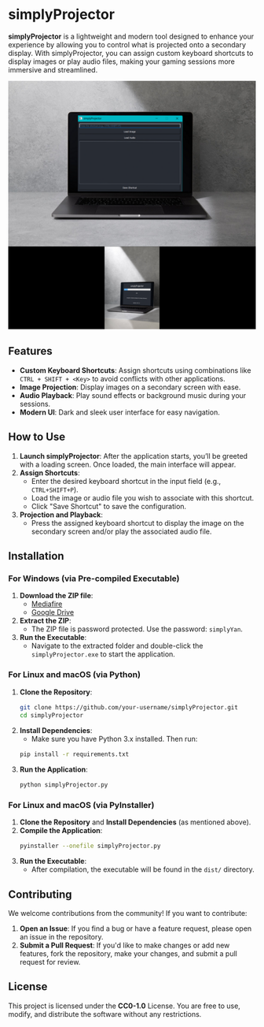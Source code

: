 # simplyProjector

**simplyProjector** is a lightweight and modern tool designed to enhance your experience by allowing you to control what is projected onto a secondary display. With simplyProjector, you can assign custom keyboard shortcuts to display images or play audio files, making your gaming sessions more immersive and streamlined.

<img src='https://raw.githubusercontent.com/simplyYan/simplyProjector/main/simplyProjector.png'></img>

## Features

- **Custom Keyboard Shortcuts**: Assign shortcuts using combinations like `CTRL + SHIFT + <Key>` to avoid conflicts with other applications.
- **Image Projection**: Display images on a secondary screen with ease.
- **Audio Playback**: Play sound effects or background music during your sessions.
- **Modern UI**: Dark and sleek user interface for easy navigation.

## How to Use

1. **Launch simplyProjector**: After the application starts, you’ll be greeted with a loading screen. Once loaded, the main interface will appear.
2. **Assign Shortcuts**:
   - Enter the desired keyboard shortcut in the input field (e.g., `CTRL+SHIFT+P`).
   - Load the image or audio file you wish to associate with this shortcut.
   - Click "Save Shortcut" to save the configuration.
3. **Projection and Playback**:
   - Press the assigned keyboard shortcut to display the image on the secondary screen and/or play the associated audio file.

## Installation

### For Windows (via Pre-compiled Executable)

1. **Download the ZIP file**:
   - [Mediafire](https://www.mediafire.com/file/8ie7016hec76zzd/simplyProjector.zip/file)
   - [Google Drive](https://drive.google.com/file/d/10gpyWSM1i9smW1zm0vjCYdk5cKxybtuz/view?usp=sharing)
2. **Extract the ZIP**:
   - The ZIP file is password protected. Use the password: `simplyYan`.
3. **Run the Executable**:
   - Navigate to the extracted folder and double-click the `simplyProjector.exe` to start the application.

### For Linux and macOS (via Python)

1. **Clone the Repository**:
   ```bash
   git clone https://github.com/your-username/simplyProjector.git
   cd simplyProjector
   ```
2. **Install Dependencies**:
   - Make sure you have Python 3.x installed. Then run:
   ```bash
   pip install -r requirements.txt
   ```
3. **Run the Application**:
   ```bash
   python simplyProjector.py
   ```

### For Linux and macOS (via PyInstaller)

1. **Clone the Repository** and **Install Dependencies** (as mentioned above).
2. **Compile the Application**:
   ```bash
   pyinstaller --onefile simplyProjector.py
   ```
3. **Run the Executable**:
   - After compilation, the executable will be found in the `dist/` directory.

## Contributing

We welcome contributions from the community! If you want to contribute:

1. **Open an Issue**: If you find a bug or have a feature request, please open an issue in the repository.
2. **Submit a Pull Request**: If you'd like to make changes or add new features, fork the repository, make your changes, and submit a pull request for review.

## License

This project is licensed under the **CC0-1.0** License. You are free to use, modify, and distribute the software without any restrictions.
